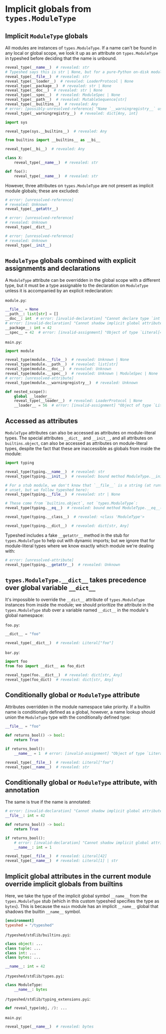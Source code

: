 # Implicit globals from `types.ModuleType`

## Implicit `ModuleType` globals

All modules are instances of `types.ModuleType`. If a name can't be found in any local or global
scope, we look it up as an attribute on `types.ModuleType` in typeshed before deciding that the name
is unbound.

```py
reveal_type(__name__)  # revealed: str
# Typeshed says this is str | None, but for a pure-Python on-disk module its always str
reveal_type(__file__)  # revealed: str
reveal_type(__loader__)  # revealed: LoaderProtocol | None
reveal_type(__package__)  # revealed: str | None
reveal_type(__doc__)  # revealed: str | None
reveal_type(__spec__)  # revealed: ModuleSpec | None
reveal_type(__path__)  # revealed: MutableSequence[str]
reveal_type(__builtins__)  # revealed: Any
# error: [possibly-unresolved-reference] "Name `__warningregistry__` used when possibly not defined"
reveal_type(__warningregistry__)  # revealed: dict[Any, int]

import sys

reveal_type(sys.__builtins__)  # revealed: Any

from builtins import __builtins__ as __bi__

reveal_type(__bi__)  # revealed: Any

class X:
    reveal_type(__name__)  # revealed: str

def foo():
    reveal_type(__name__)  # revealed: str
```

However, three attributes on `types.ModuleType` are not present as implicit module globals; these
are excluded:

```py
# error: [unresolved-reference]
# revealed: Unknown
reveal_type(__getattr__)

# error: [unresolved-reference]
# revealed: Unknown
reveal_type(__dict__)

# error: [unresolved-reference]
# revealed: Unknown
reveal_type(__init__)
```

## `ModuleType` globals combined with explicit assignments and declarations

A `ModuleType` attribute can be overridden in the global scope with a different type, but it must be
a type assignable to the declaration on `ModuleType` unless it is accompanied by an explicit
redeclaration:

`module.py`:

```py
__file__ = None
__path__: list[str] = []
__doc__: int  # error: [invalid-declaration] "Cannot declare type `int` for inferred type `str | None`"
# error: [invalid-declaration] "Cannot shadow implicit global attribute `__package__` with declaration of type `int`"
__package__: int = 42
__spec__ = 42  # error: [invalid-assignment] "Object of type `Literal[42]` is not assignable to `ModuleSpec | None`"
```

`main.py`:

```py
import module

reveal_type(module.__file__)  # revealed: Unknown | None
reveal_type(module.__path__)  # revealed: list[str]
reveal_type(module.__doc__)  # revealed: Unknown
reveal_type(module.__spec__)  # revealed: Unknown | ModuleSpec | None
# error: [unresolved-attribute]
reveal_type(module.__warningregistry__)  # revealed: Unknown

def nested_scope():
    global __loader__
    reveal_type(__loader__)  # revealed: LoaderProtocol | None
    __loader__ = 56  # error: [invalid-assignment] "Object of type `Literal[56]` is not assignable to `LoaderProtocol | None`"
```

## Accessed as attributes

`ModuleType` attributes can also be accessed as attributes on module-literal types. The special
attributes `__dict__` and `__init__`, and all attributes on `builtins.object`, can also be accessed
as attributes on module-literal types, despite the fact that these are inaccessible as globals from
inside the module:

```py
import typing

reveal_type(typing.__name__)  # revealed: str
reveal_type(typing.__init__)  # revealed: bound method ModuleType.__init__(name: str, doc: str | None = ellipsis) -> None

# For a stub module, we don't know that `__file__` is a string (at runtime it may be entirely
# unset, but we follow typeshed here):
reveal_type(typing.__file__)  # revealed: str | None

# These come from `builtins.object`, not `types.ModuleType`:
reveal_type(typing.__eq__)  # revealed: bound method ModuleType.__eq__(value: object, /) -> bool

reveal_type(typing.__class__)  # revealed: <class 'ModuleType'>

reveal_type(typing.__dict__)  # revealed: dict[str, Any]
```

Typeshed includes a fake `__getattr__` method in the stub for `types.ModuleType` to help out with
dynamic imports; but we ignore that for module-literal types where we know exactly which module
we're dealing with:

```py
# error: [unresolved-attribute]
reveal_type(typing.__getattr__)  # revealed: Unknown
```

## `types.ModuleType.__dict__` takes precedence over global variable `__dict__`

It's impossible to override the `__dict__` attribute of `types.ModuleType` instances from inside the
module; we should prioritize the attribute in the `types.ModuleType` stub over a variable named
`__dict__` in the module's global namespace:

`foo.py`:

```py
__dict__ = "foo"

reveal_type(__dict__)  # revealed: Literal["foo"]
```

`bar.py`:

```py
import foo
from foo import __dict__ as foo_dict

reveal_type(foo.__dict__)  # revealed: dict[str, Any]
reveal_type(foo_dict)  # revealed: dict[str, Any]
```

## Conditionally global or `ModuleType` attribute

Attributes overridden in the module namespace take priority. If a builtin name is conditionally
defined as a global, however, a name lookup should union the `ModuleType` type with the
conditionally defined type:

```py
__file__ = "foo"

def returns_bool() -> bool:
    return True

if returns_bool():
    __name__ = 1  # error: [invalid-assignment] "Object of type `Literal[1]` is not assignable to `str`"

reveal_type(__file__)  # revealed: Literal["foo"]
reveal_type(__name__)  # revealed: str
```

## Conditionally global or `ModuleType` attribute, with annotation

The same is true if the name is annotated:

```py
# error: [invalid-declaration] "Cannot shadow implicit global attribute `__file__` with declaration of type `int`"
__file__: int = 42

def returns_bool() -> bool:
    return True

if returns_bool():
    # error: [invalid-declaration] "Cannot shadow implicit global attribute `__name__` with declaration of type `int`"
    __name__: int = 1

reveal_type(__file__)  # revealed: Literal[42]
reveal_type(__name__)  # revealed: Literal[1] | str
```

## Implicit global attributes in the current module override implicit globals from builtins

Here, we take the type of the implicit global symbol `__name__` from the `types.ModuleType` stub
(which in this custom typeshed specifies the type as `bytes`). This is because the `main` module has
an implicit `__name__` global that shadows the builtin `__name__` symbol.

```toml
[environment]
typeshed = "/typeshed"
```

`/typeshed/stdlib/builtins.pyi`:

```pyi
class object: ...
class tuple: ...
class int: ...
class bytes: ...

__name__: int = 42
```

`/typeshed/stdlib/types.pyi`:

```pyi
class ModuleType:
    __name__: bytes
```

`/typeshed/stdlib/typing_extensions.pyi`:

```pyi
def reveal_type(obj, /): ...
```

`main.py`:

```py
reveal_type(__name__)  # revealed: bytes
```
